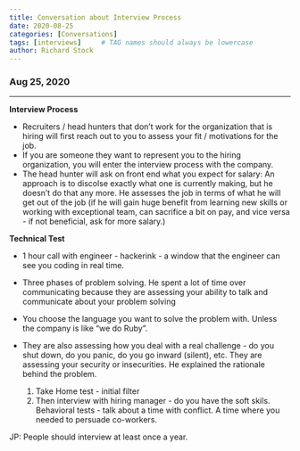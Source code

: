 ```yaml
---
title: Conversation about Interview Process
date: 2020-08-25
categories: [Conversations]
tags: [interviews]     # TAG names should always be lowercase
author: Richard Stock
---
```


### Aug 25, 2020
---

**Interview Process**

- Recruiters / head hunters that don’t work for the organization that is hiring will first reach out to you to assess your fit / motivations for the job.
- If you are someone they want to represent you to the hiring organization, you will enter the interview process with the company.
- The head hunter will ask on front end what you expect for salary:  An approach is to discolse exactly what one is currently making, but he doesn’t do that any more.  He assesses the job in terms of what he will get out of the job (if he will gain huge benefit from learning new skills or working with exceptional team, can sacrifice a bit on pay, and vice versa - if not beneficial, ask for more salary.)

**Technical Test**

- 1 hour call with engineer - hackerink - a window that the engineer can see you coding in real time.  
- Three phases of problem solving.  He spent a lot of time over communicating because they are assessing your ability to talk and communicate about your problem solving 
- You choose the language you want to solve the problem with.  Unless the company is like “we do Ruby”.
- They are also assessing how you deal with a real challenge - do you shut down, do you panic, do you go inward (silent), etc.  They are assessing your security or insecurities.  He explained the rationale behind the problem.

	1. Take Home test - initial filter
	2. Then interview with hiring manager - do you have the soft skils.   Behavioral tests - talk about a time with conflict.  A time where you needed to persuade co-workers.  

JP:  People should interview at least once a year.  